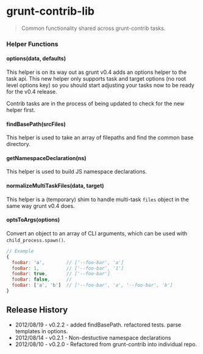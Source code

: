 # grunt-contrib-lib
> Common functionality shared across grunt-contrib tasks.

### Helper Functions

#### options(data, defaults)

This helper is on its way out as grunt v0.4 adds an options helper to the task api. This new helper only supports task and target options (no root level options key) so you should start adjusting your tasks now to be ready for the v0.4 release.

Contrib tasks are in the process of being updated to check for the new helper first.

#### findBasePath(srcFiles)

This helper is used to take an array of filepaths and find the common base directory.

#### getNamespaceDeclaration(ns)

This helper is used to build JS namespace declarations.

#### normalizeMultiTaskFiles(data, target)

This helper is a (temporary) shim to handle multi-task `files` object in the same way grunt v0.4 does.

#### optsToArgs(options)

Convert an object to an array of CLI arguments, which can be used with `child_process.spawn()`.

```js
// Example
{
  fooBar: 'a',        // ['--foo-bar', 'a']
  fooBar: 1,          // ['--foo-bar', '1']
  fooBar: true,       // ['--foo-bar']
  fooBar: false,      //
  fooBar: ['a', 'b']  // ['--foo-bar', 'a', '--foo-bar', 'b']
}
```

## Release History
* 2012/08/19 - v0.2.2 - added findBasePath. refactored tests. parse templates in options.
* 2012/08/14 - v0.2.1 - Non-destuctive namespace declarations
* 2012/08/10 - v0.2.0 - Refactored from grunt-contrib into individual repo.
